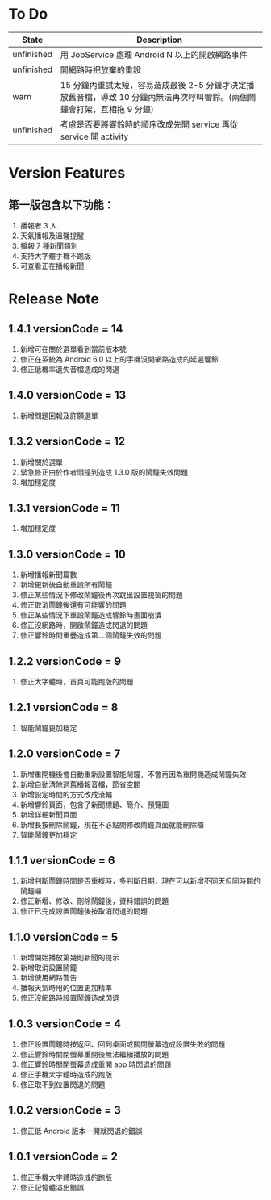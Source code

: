 

# To Do
| State      | Description                 |
|------------|-----------------------------|
| unfinished | 用 JobService 處理 Android N 以上的開啟網路事件 |
| unfinished | 開網路時把放棄的重設 |
| warn | 15 分鐘內重試太短，容易造成最後 2-5 分鐘才決定播放舊音檔，導致 10 分鐘內無法再次呼叫響鈴。(兩個鬧鐘會打架，互相拖 9 分鐘) |
| unfinished | 考慮是否要將響鈴時的順序改成先開 service 再從 service 開 activity |


# Version Features
## 第一版包含以下功能：
1. 播報者 3 人
2. 天氣播報及溫馨提醒
3. 播報 7 種新聞類別
4. 支持大字體手機不跑版
5. 可查看正在播報新聞

# Release Note
## 1.4.1 versionCode = 14
1. 新增可在關於選單看到當前版本號
2. 修正在系統為 Android 6.0 以上的手機沒開網路造成的延遲響鈴
3. 修正低機率遺失音檔造成的閃退

## 1.4.0 versionCode = 13
1. 新增問題回報及許願選單

## 1.3.2 versionCode = 12
1. 新增關於選單
2. 緊急修正由於作者頭撞到造成 1.3.0 版的鬧鐘失效問題
3. 增加穩定度

## 1.3.1 versionCode = 11
1. 增加穩定度

## 1.3.0 versionCode = 10
1. 新增播報新聞篇數
2. 新增更新後自動重設所有鬧鐘
3. 修正某些情況下修改鬧鐘後再次跳出設置視窗的問題
4. 修正取消鬧鐘後還有可能響的問題
5. 修正某些情況下重設鬧鐘造成響鈴時畫面崩潰
6. 修正沒網路時，開啟鬧鐘造成閃退的問題
7. 修正響鈴時間重疊造成第二個鬧鐘失效的問題

## 1.2.2 versionCode = 9
1. 修正大字體時，首頁可能跑版的問題

## 1.2.1 versionCode = 8
1. 智能鬧鐘更加穩定

## 1.2.0 versionCode = 7
1. 新增重開機後會自動重新設置智能鬧鐘，不會再因為重開機造成鬧鐘失效
2. 新增自動清除過舊播報音檔，節省空間
3. 新增設定時間的方式改成滾輪
4. 新增響鈴頁面，包含了新聞標題、簡介、預覽圖
5. 新增詳細新聞頁面
6. 新增長按刪除鬧鐘，現在不必點開修改鬧鐘頁面就能刪除囉
7. 智能鬧鐘更加穩定

## 1.1.1 versionCode = 6
1. 新增判斷鬧鐘時間是否重複時，多判斷日期，現在可以新增不同天但同時間的鬧鐘囉
2. 修正新增、修改、刪除鬧鐘後，資料錯誤的問題
3. 修正已完成設置鬧鐘後按取消閃退的問題
  
## 1.1.0 versionCode = 5
1. 新增開始播放第幾則新聞的提示
2. 新增取消設置鬧鐘
3. 新增使用網路警告
4. 播報天氣時用的位置更加精準
5. 修正沒網路時設置鬧鐘造成閃退
    
## 1.0.3 versionCode = 4
1. 修正設置鬧鐘時按返回、回到桌面或關閉螢幕造成設置失敗的問題
2. 修正響鈴時關閉螢幕重開後無法繼續播放的問題
3. 修正響鈴時關閉螢幕造成重開 app 時閃退的問題
4. 修正手機大字體時造成的跑版
5. 修正取不到位置閃退的問題
  
## 1.0.2 versionCode = 3
1. 修正低 Android 版本一開就閃退的錯誤
  
## 1.0.1 versionCode = 2
1. 修正手機大字體時造成的跑版
2. 修正記憶體溢出錯誤

